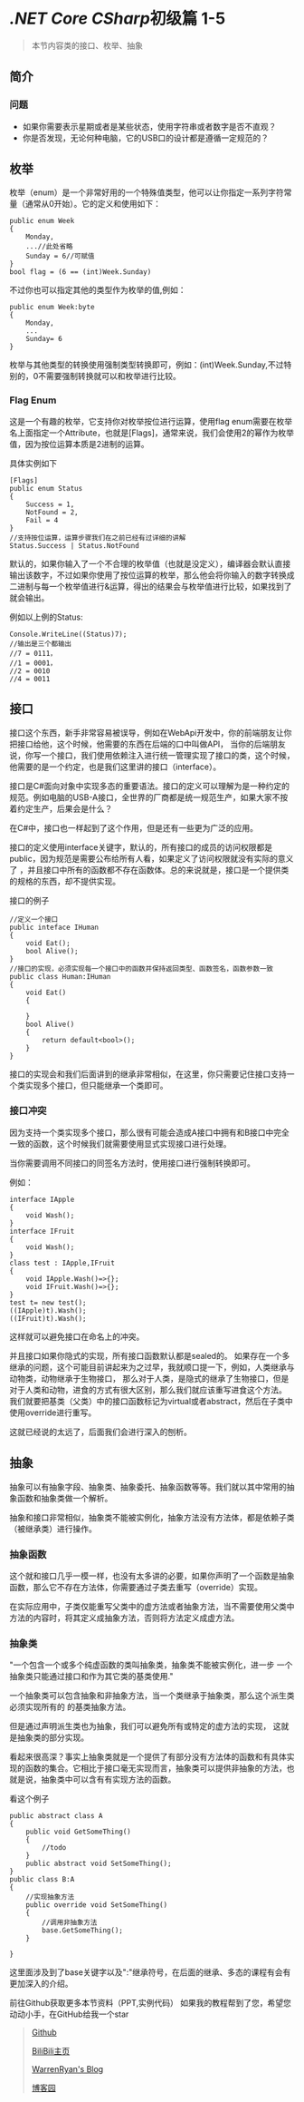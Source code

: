 # *.NET Core CSharp*初级篇 1-5
>本节内容类的接口、枚举、抽象

## 简介
### 问题
- 如果你需要表示星期或者是某些状态，使用字符串或者数字是否不直观？
- 你是否发现，无论何种电脑，它的USB口的设计都是遵循一定规范的？
## 枚举
枚举（enum）是一个非常好用的一个特殊值类型，他可以让你指定一系列字符常量（通常从0开始）。它的定义和使用如下：
``` CSharp
public enum Week
{
    Monday,
    ...//此处省略
    Sunday = 6//可赋值
}
bool flag = (6 == (int)Week.Sunday)
```
不过你也可以指定其他的类型作为枚举的值,例如：
``` CSharp
public enum Week:byte
{
    Monday,
    ...
    Sunday= 6
}
```
枚举与其他类型的转换使用强制类型转换即可，例如：(int)Week.Sunday,不过特别的，0不需要强制转换就可以和枚举进行比较。
### Flag Enum
这是一个有趣的枚举，它支持你对枚举按位进行运算，使用flag enum需要在枚举名上面指定一个Attribute，也就是[Flags]，通常来说，我们会使用2的幂作为枚举值，因为按位运算本质是2进制的运算。

具体实例如下
``` CSharp
[Flags]
public enum Status
{
    Success = 1,
    NotFound = 2,
    Fail = 4
}
//支持按位运算，运算步骤我们在之前已经有过详细的讲解
Status.Success | Status.NotFound
```
默认的，如果你输入了一个不合理的枚举值（也就是没定义），编译器会默认直接输出该数字，不过如果你使用了按位运算的枚举，那么他会将你输入的数字转换成二进制与每一个枚举值进行&运算，得出的结果会与枚举值进行比较，如果找到了就会输出。

例如以上例的Status:
``` CSharp
Console.WriteLine((Status)7);
//输出是三个都输出
//7 = 0111，
//1 = 0001，
//2 = 0010
//4 = 0011
```








## 接口
接口这个东西，新手非常容易被误导，例如在WebApi开发中，你的前端朋友让你把接口给他，这个时候，他需要的东西在后端的口中叫做API，
当你的后端朋友说，你写一个接口，我们使用依赖注入进行统一管理实现了接口的类，这个时候，他需要的是一个约定，也是我们这里讲的接口（interface）。

接口是C#面向对象中实现多态的重要语法。接口的定义可以理解为是一种约定的规范。例如电脑的USB-A接口，全世界的厂商都是统一规范生产，如果大家不按着约定生产，后果会是什么？

在C#中，接口也一样起到了这个作用，但是还有一些更为广泛的应用。

接口的定义使用interface关键字，默认的，所有接口的成员的访问权限都是public，因为规范是需要公布给所有人看，如果定义了访问权限就没有实际的意义了
，并且接口中所有的函数都不存在函数体。总的来说就是，接口是一个提供类的规格的东西，却不提供实现。

接口的例子
``` CSharp
//定义一个接口
public inteface IHuman
{
    void Eat();
    bool Alive();
}
//接口的实现，必须实现每一个接口中的函数并保持返回类型、函数签名，函数参数一致
public class Human:IHuman
{
    void Eat()
    {

    }
    bool Alive()
    {
        return default<bool>();
    }
}
```
接口的实现会和我们后面讲到的继承非常相似，在这里，你只需要记住接口支持一个类实现多个接口，但只能继承一个类即可。

### 接口冲突
因为支持一个类实现多个接口，那么很有可能会造成A接口中拥有和B接口中完全一致的函数，这个时候我们就需要使用显式实现接口进行处理。

当你需要调用不同接口的同签名方法时，使用接口进行强制转换即可。

例如：
```CSharp
interface IApple
{
    void Wash();
}
interface IFruit
{
    void Wash();
}
class test : IApple,IFruit
{
    void IApple.Wash()=>{};
    void IFruit.Wash()=>{};
}
test t= new test();
((IApple)t).Wash();
((IFruit)t).Wash();
```
这样就可以避免接口在命名上的冲突。

并且接口如果你隐式的实现，所有接口函数默认都是sealed的。
如果存在一个多继承的问题，这个可能目前讲起来为之过早，我就顺口提一下，例如，人类继承与动物类，动物继承于生物接口，
那么对于人类，是隐式的继承了生物接口，但是对于人类和动物，进食的方式有很大区别，那么我们就应该重写进食这个方法。
我们就要把基类（父类）中的接口函数标记为virtual或者abstract，然后在子类中使用override进行重写。

这就已经说的太远了，后面我们会进行深入的刨析。

## 抽象
抽象可以有抽象字段、抽象类、抽象委托、抽象函数等等。我们就以其中常用的抽象函数和抽象类做一个解析。

抽象和接口非常相似，抽象类不能被实例化，抽象方法没有方法体，都是依赖子类（被继承类）进行操作。

### 抽象函数
这个就和接口几乎一模一样，也没有太多讲的必要，如果你声明了一个函数是抽象函数，那么它不存在方法体，你需要通过子类去重写（override）实现。

在实际应用中，子类仅能重写父类中的虚方法或者抽象方法，当不需要使用父类中方法的内容时，将其定义成抽象方法，否则将方法定义成虚方法。

### 抽象类
"一个包含一个或多个纯虚函数的类叫抽象类，抽象类不能被实例化，进一步
一个抽象类只能通过接口和作为其它类的基类使用."

一个抽象类可以包含抽象和非抽象方法，当一个类继承于抽象类，那么这个派生类必须实现所有的
的基类抽象方法。

但是通过声明派生类也为抽象，我们可以避免所有或特定的虚方法的实现，
这就是抽象类的部分实现。

看起来很高深？事实上抽象类就是一个提供了有部分没有方法体的函数和有具体实现的函数的集合。它相比于接口毫无实现而言，抽象类可以提供非抽象的方法，也就是说，抽象类中可以含有有实现方法的函数。

看这个例子
``` CSharp
public abstract class A
{
    public void GetSomeThing()
    {
        //todo
    }
    public abstract void SetSomeThing();
}
public class B:A
{
    //实现抽象方法
    public override void SetSomeThing()
    {
        //调用非抽象方法
        base.GetSomeThing();
    }

}

```

这里面涉及到了base关键字以及":"继承符号，在后面的继承、多态的课程有会有更加深入的介绍。






前往Github获取更多本节资料（PPT,实例代码）
如果我的教程帮到了您，希望您动动小手，在GitHub给我一个star


> [Github](https://github.com/StevenEco/.NetCoreGuide)
>
> [BiliBili主页](https://space.bilibili.com/33311288)
>
> [WarrenRyan's Blog](https://blog.tity.xyz)
>
> [博客园](https://cnblogs.com/warrenryan)
